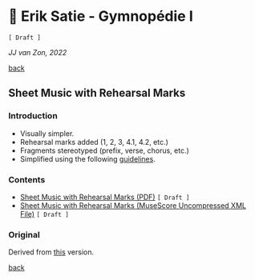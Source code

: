 🔢 Erik Satie - Gymnopédie Ⅰ
============================

`[ Draft ]`

*JJ van Zon, 2022*

[back](../README.md)

Sheet Music with Rehearsal Marks
--------------------------------

### Introduction

- Visually simpler.  
- Rehearsal marks added (1, 2, 3, 4.1, 4.2, etc.)
- Fragments stereotyped (prefix, verse, chorus, etc.)
- Simplified using the following [guidelines](https://jjvanzon.github.io/Piano-Playing-Docs/methods/sheet-music-simplification.html).

### Contents

- [Sheet Music with Rehearsal Marks (PDF)](satie-gymnopedie-1-sheet-music-rehearsal-marks.pdf) `[ Draft ]`
- [Sheet Music with Rehearsal Marks (MuseScore Uncompressed XML File)](satie-gymnopedie-1-sheet-music-rehearsal-marks.mscx) `[ Draft ]`

### Original

Derived from [this](https://jjvanzon.github.io/Piano-Playing-Docs/satie-gymnopedie-1/sheet-music/README.html) version.

[back](../README.md)